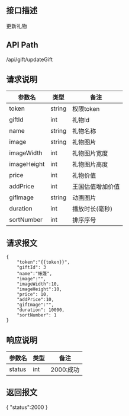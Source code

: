 ## 接口描述
更新礼物
## API Path
/api/gift/updateGift
## 请求说明
|参数名   |类型    |备注             |
|---------|--------|-----------------|
|token    |string  |权限token        |
|giftId   |int     |礼物Id           |
|name     |string  |礼物名称         |
|image    |string  |礼物图片         |
|imageWidth    |int     |礼物图片宽度|
|imageHeight   |int     |礼物图片高度|
|price    |int     |礼物价值         |
|addPrice |int     |王国估值增加价值 |  
|gifImage |string  |动画图片         |
|duration |int     |播放时长(毫秒)   |
|sortNumber|int    |排序序号         |
## 请求报文
    {
        "token":"{{token}}",
        "giftId": 3
        "name":"帐篷",
        "image":"",
        "imageWidth":10,
        "imageHeight":10,
        "price": 10,
        "addPrice":10,
        "gifImage":"",
        "duration": 10000,
        "sortNumber": 1
    }
## 响应说明
|参数名   |类型    |备注             |
|---------|--------|-----------------|
|status   |int     |2000:成功        |
## 返回报文
  {
    "status":2000 
  }
